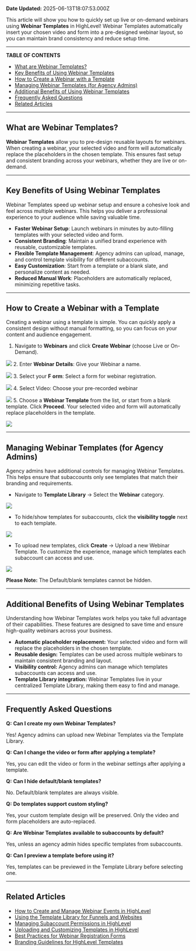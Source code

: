 **Date Updated:** 2025-06-13T18:07:53.000Z

This article will show you how to quickly set up live or on-demand webinars using **Webinar Templates** in HighLevel! Webinar Templates automatically insert your chosen video and form into a pre-designed webinar layout, so you can maintain brand consistency and reduce setup time.

---

**TABLE OF CONTENTS**

* [What are Webinar Templates?](#What-are-Webinar-Templates?)
* [Key Benefits of Using Webinar Templates](#Key-Benefits-of-Using-Webinar-Templates)
* [How to Create a Webinar with a Template](#How-to-Create-a-Webinar-with-a-Template)
* [Managing Webinar Templates (for Agency Admins)](#Managing-Webinar-Templates-%28for-Agency-Admins%29)
* [Additional Benefits of Using Webinar Templates](#Additional-Benefits-of-Using-Webinar-Templates)
* [Frequently Asked Questions](#Frequently-Asked-Questions)
* [Related Articles](#Related-Articles)

---

## **What are Webinar Templates?**

  
**Webinar Templates** allow you to pre-design reusable layouts for webinars. When creating a webinar, your selected video and form will automatically replace the placeholders in the chosen template. This ensures fast setup and consistent branding across your webinars, whether they are live or on-demand.

---

## **Key Benefits of Using Webinar Templates**

  
Webinar Templates speed up webinar setup and ensure a cohesive look and feel across multiple webinars. This helps you deliver a professional experience to your audience while saving valuable time.

  
* **Faster Webinar Setup**: Launch webinars in minutes by auto-filling templates with your selected video and form.
* **Consistent Branding**: Maintain a unified brand experience with reusable, customizable templates.
* **Flexible Template Management**: Agency admins can upload, manage, and control template visibility for different subaccounts.
* **Easy Customization**: Start from a template or a blank slate, and personalize content as needed.
* **Reduced Manual Work**: Placeholders are automatically replaced, minimizing repetitive tasks.

---

## **How to Create a Webinar with a Template**

  
Creating a webinar using a template is simple. You can quickly apply a consistent design without manual formatting, so you can focus on your content and audience engagement.

  
1. Navigate to **Webinars** and click **Create Webinar** (choose Live or On-Demand).  
    
![](https://s3.amazonaws.com/cdn.freshdesk.com/data/helpdesk/attachments/production/155048215598/original/5hMpCrderWWYfBa9nANU_rtse6qHHnOV2Q.gif?1749816780)
2. Enter **Webinar** **Details**: Give your Webinar a name.  
    
![](https://s3.amazonaws.com/cdn.freshdesk.com/data/helpdesk/attachments/production/155048216064/original/5OL8okzFwpUOgDWfswgsgYxne_-AoqYwFA.png?1749817115)
3. Select your **F** **orm**: Select a form for webinar registration.  
    
![](https://s3.amazonaws.com/cdn.freshdesk.com/data/helpdesk/attachments/production/155048216100/original/UnHpQnPb86H-4JJsPcAjZfxsPuyROgUSYA.png?1749817174)
4. Select Video: Choose your pre-recorded webinar  
    
![](https://s3.amazonaws.com/cdn.freshdesk.com/data/helpdesk/attachments/production/155048216171/original/0FjTZGZrVLKsTYV-ijGLY31Uh6wkBbM_Aw.png?1749817244)
5. Choose a **Webinar Template** from the list, or start from a blank template. Click **Proceed**. Your selected video and form will automatically replace placeholders in the template.  
    
![](https://s3.amazonaws.com/cdn.freshdesk.com/data/helpdesk/attachments/production/155048216815/original/42CViOvIz-iLyIBOnH0w60f61fuxXxieqw.gif?1749817580)

---

## **Managing Webinar Templates (for Agency Admins)**

  
Agency admins have additional controls for managing Webinar Templates. This helps ensure that subaccounts only see templates that match their branding and requirements.

  
* Navigate to **Template Library** → Select the **Webinar** category.  
    
![](https://s3.amazonaws.com/cdn.freshdesk.com/data/helpdesk/attachments/production/155048217050/original/x6qNAX_PsYIG1guX64_byUlT8jiLUF9_KA.gif?1749817727)
* To hide/show templates for subaccounts, click the **visibility toggle** next to each template.  
    
![](https://s3.amazonaws.com/cdn.freshdesk.com/data/helpdesk/attachments/production/155048217645/original/GInrAHGdHxZwp2IwVl6Gx--N6RxEK6vIxg.png?1749818174)
* To upload new templates, click **Create** → Upload a new Webinar Template. To customize the experience, manage which templates each subaccount can access and use.  
    
![](https://s3.amazonaws.com/cdn.freshdesk.com/data/helpdesk/attachments/production/155048217355/original/zT0IuT_SwwzJZZc_OTSRNnwJQxc_y5lmgg.gif?1749818026)
  
  
**Please Note:** The Default/blank templates cannot be hidden.

---

## **Additional Benefits of Using Webinar Templates**

  
Understanding how Webinar Templates work helps you take full advantage of their capabilities. These features are designed to save time and ensure high-quality webinars across your business.

  
* **Automatic placeholder replacement:** Your selected video and form will replace the placeholders in the chosen template.
* **Reusable design:** Templates can be used across multiple webinars to maintain consistent branding and layout.
* **Visibility control:** Agency admins can manage which templates subaccounts can access and use.
* **Template Library integration:** Webinar Templates live in your centralized Template Library, making them easy to find and manage.

---

## **Frequently Asked Questions**

  
**Q:** **Can I create my own Webinar Templates?**

Yes! Agency admins can upload new Webinar Templates via the Template Library.

  
**Q:** **Can I change the video or form after applying a template?**

Yes, you can edit the video or form in the webinar settings after applying a template.

  
**Q:** **Can I hide default/blank templates?**

No. Default/blank templates are always visible.

  
**Q:** **Do templates support custom styling?**

Yes, your custom template design will be preserved. Only the video and form placeholders are auto-replaced.

  
**Q:** **Are Webinar Templates available to subaccounts by default?**

Yes, unless an agency admin hides specific templates from subaccounts.

  
**Q:** **Can I preview a template before using it?**

Yes, templates can be previewed in the Template Library before selecting one.

---

## **Related Articles**

  
* [How to Create and Manage Webinar Events in HighLevel](https://help.gohighlevel.com/support/solutions/articles/48001234567-how-to-create-and-manage-webinar-events)
* [Using the Template Library for Funnels and Websites](https://help.gohighlevel.com/support/solutions/articles/48001234568-using-the-template-library)
* [Managing Subaccount Permissions in HighLevel](https://help.gohighlevel.com/support/solutions/articles/48001234569-managing-subaccount-permissions)
* [Uploading and Customizing Templates in HighLevel](https://help.gohighlevel.com/support/solutions/articles/48001234570-uploading-and-customizing-templates)
* [Best Practices for Webinar Registration Forms](https://help.gohighlevel.com/support/solutions/articles/48001234571-best-practices-for-webinar-registration-forms)
* [Branding Guidelines for HighLevel Templates](https://help.gohighlevel.com/support/solutions/articles/48001234572-branding-guidelines-for-templates)